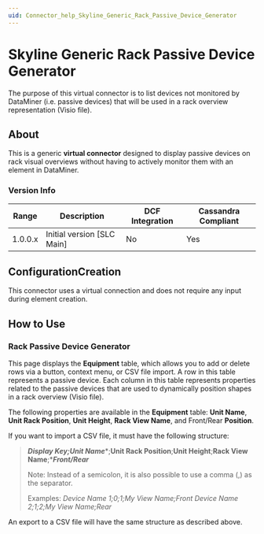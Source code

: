 ```yaml
---
uid: Connector_help_Skyline_Generic_Rack_Passive_Device_Generator
---
```


# Skyline Generic Rack Passive Device Generator

The purpose of this virtual connector is to list devices not monitored by DataMiner (i.e. passive devices) that will be used in a rack overview representation (Visio file).

## About

This is a generic **virtual connector** designed to display passive devices on rack visual overviews without having to actively monitor them with an element in DataMiner.

### Version Info

| **Range** | **Description**              | **DCF Integration** | **Cassandra Compliant** |
|-----------|------------------------------|---------------------|-------------------------|
| 1.0.0.x   | Initial version \[SLC Main\] | No                  | Yes                     |

## ConfigurationCreation

This connector uses a virtual connection and does not require any input during element creation.

## How to Use

### Rack Passive Device Generator

This page displays the **Equipment** table, which allows you to add or delete rows via a button, context menu, or CSV file import. A row in this table represents a passive device. Each column in this table represents properties related to the passive devices that are used to dynamically position shapes in a rack overview (Visio file).

The following properties are available in the **Equipment** table: **Unit Name**, **Unit Rack Position**, **Unit Height**, **Rack View Name**, and Front/Rear **Position**.

If you want to import a CSV file, it must have the following structure:

> ***Display Key;Unit Name****;****Unit Rack Position****;****Unit Height****;****Rack View Name****;****Front/Rear***
>
> Note: Instead of a semicolon, it is also possible to use a comma (,) as the separator.
>
> Examples:
> *Device Name 1;0;1;My View Name;Front
> Device Name 2;1;2;My View Name;Rear*

An export to a CSV file will have the same structure as described above.
